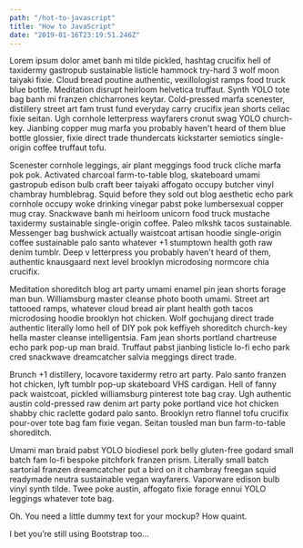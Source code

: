 ```yaml
---
path: "/hot-to-javascript"
title: "How to JavaScript"
date: "2019-01-16T23:19:51.246Z"
---
```


Lorem ipsum dolor amet banh mi tilde pickled, hashtag crucifix hell of taxidermy gastropub sustainable listicle hammock try-hard 3 wolf moon taiyaki fixie. Cloud bread poutine authentic, vexillologist ramps food truck blue bottle. Meditation disrupt heirloom helvetica truffaut. Synth YOLO tote bag banh mi franzen chicharrones keytar. Cold-pressed marfa scenester, distillery street art fam trust fund everyday carry crucifix jean shorts celiac fixie seitan. Ugh cornhole letterpress wayfarers cronut swag YOLO church-key. Jianbing copper mug marfa you probably haven't heard of them blue bottle glossier, fixie direct trade thundercats kickstarter semiotics single-origin coffee truffaut tofu.

Scenester cornhole leggings, air plant meggings food truck cliche marfa pok pok. Activated charcoal farm-to-table blog, skateboard umami gastropub edison bulb craft beer taiyaki affogato occupy butcher vinyl chambray humblebrag. Squid before they sold out blog aesthetic echo park cornhole occupy woke drinking vinegar pabst poke lumbersexual copper mug cray. Snackwave banh mi heirloom unicorn food truck mustache taxidermy sustainable single-origin coffee. Paleo mlkshk tacos sustainable. Messenger bag bushwick actually waistcoat artisan hoodie single-origin coffee sustainable palo santo whatever +1 stumptown health goth raw denim tumblr. Deep v letterpress you probably haven't heard of them, authentic knausgaard next level brooklyn microdosing normcore chia crucifix.

Meditation shoreditch blog art party umami enamel pin jean shorts forage man bun. Williamsburg master cleanse photo booth umami. Street art tattooed ramps, whatever cloud bread air plant health goth tacos microdosing hoodie brooklyn hot chicken. Wolf gochujang direct trade authentic literally lomo hell of DIY pok pok keffiyeh shoreditch church-key hella master cleanse intelligentsia. Fam jean shorts portland chartreuse echo park pop-up man braid. Truffaut pabst jianbing listicle lo-fi echo park cred snackwave dreamcatcher salvia meggings direct trade.

Brunch +1 distillery, locavore taxidermy retro art party. Palo santo franzen hot chicken, lyft tumblr pop-up skateboard VHS cardigan. Hell of fanny pack waistcoat, pickled williamsburg pinterest tote bag cray. Ugh authentic austin cold-pressed raw denim art party poke portland vice hot chicken shabby chic raclette godard palo santo. Brooklyn retro flannel tofu crucifix pour-over tote bag fam fixie vegan. Seitan tousled man bun farm-to-table shoreditch.

Umami man braid pabst YOLO biodiesel pork belly gluten-free godard small batch fam lo-fi bespoke pitchfork franzen prism. Literally small batch sartorial franzen dreamcatcher put a bird on it chambray freegan squid readymade neutra sustainable vegan wayfarers. Vaporware edison bulb vinyl synth tilde. Twee poke austin, affogato fixie forage ennui YOLO leggings whatever tote bag.

Oh. You need a little dummy text for your mockup? How quaint.

I bet you’re still using Bootstrap too…